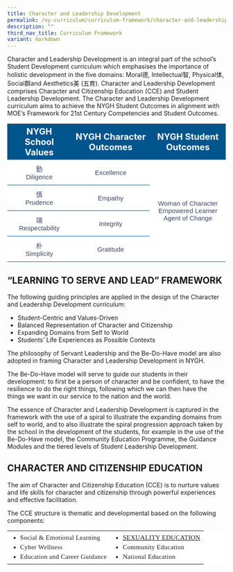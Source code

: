 ```yaml
---
title: Character and Leadership Development
permalink: /ny-curriculum/curriculum-framework/character-and-leadership-development/
description: ""
third_nav_title: Curriculum Framework
variant: markdown
---
```

Character and Leadership Development is an integral part of the school’s Student Development curriculum which emphasises the importance of holistic development in the five domains: Moral德, Intellectual智, Physical体, Social群and Aesthetics美 (五育). Character and Leadership Development comprises Character and Citizenship Education (CCE) and Student Leadership Development. The Character and Leadership Development curriculum aims to achieve the NYGH Student Outcomes in alignment with MOE’s Framework for 21st Century Competencies and Student Outcomes.


<style type="text/css">
.cl  {border-collapse:collapse;border-spacing:0;}
.cl td{ font-family:Arial, sans-serif; overflow:hidden;padding:10px 5px;word-break:normal;}
.cl .th{ background-color:#00558D; color:#FFF;text-align:center;vertical-align:top;font-size:20px; vertical-align: middle; }
.cl .tg{background-color:#FFF;color:#3c4764;text-align:center;vertical-align:middle; border-bottom:1px solid #00558D !important; font-size:15px !important; }	
</style>

<table style="width: 100%" class="cl">  
<tbody>
<tr>
  <th class="th">NYGH School Values</th>
	<th class="th">NYGH Character Outcomes	</th>
	<th class="th">NYGH Student Outcomes</th>
</tr>
<tr>
    <td class="tg">勤<br>Diligence</td>
		<td class="tg">Excellence</td>	
		<td rowspan="4" class="tg">Woman of Character <br>Empowered Learner <br>Agent of Change</td>		
</tr>
<tr>
    <td class="tg">慎<br>Prudence</td>
		<td class="tg">Empathy</td>	
</tr>	
<tr>
    <td class="tg">端<br>Respectability</td>
		<td class="tg">Integrity</td>	
</tr>	
	<tr>
    <td class="tg">朴<br>Simplicity</td>
		<td class="tg">Gratitude</td>	
</tr>	
	</tbody>
	</table>
	

## “LEARNING TO SERVE AND LEAD” FRAMEWORK


The following guiding principles are applied in the design of the Character and Leadership Development curriculum:

*   Student-Centric and Values-Driven
*   Balanced Representation of Character and Citizenship
*   Expanding Domains from Self to World
*   Students’ Life Experiences as Possible Contexts

The philosophy of Servant Leadership and the Be-Do-Have model are also adopted in framing Character and Leadership Development in NYGH.

The Be-Do-Have model will serve to guide our students in their development: to first be a person of character and be confident, to have the resilience to do the right things, following which we can then have the things we want in our service to the nation and the world.

The essence of Character and Leadership Development is captured in the framework with the use of a spiral to illustrate the expanding domains from self to world, and to also illustrate the spiral progression approach taken by the school in the development of the students, for example in the use of the Be-Do-Have model, the Community Education Programme, the Guidance Modules and the tiered levels of Student Leadership Development.

## CHARACTER AND CITIZENSHIP EDUCATION


The aim of Character and Citizenship Education (CCE) is to nurture values and life skills for character and citizenship through powerful experiences and effective facilitation.

The CCE structure is thematic and developmental based on the following components:

<table style="box-sizing: border-box; border-collapse: collapse; border-spacing: 0px; max-width: 100%; background-color: rgb(255, 255, 255); color: rgb(35, 31, 32); font-family: opensans-regular; font-size: 15px; font-style: normal; font-variant-ligatures: normal; font-variant-caps: normal; font-weight: 400; letter-spacing: 0.3px; orphans: 2; text-align: start; text-transform: none; white-space: normal; widows: 2; word-spacing: 0px; -webkit-text-stroke-width: 0px; text-decoration-thickness: initial; text-decoration-style: initial; text-decoration-color: initial;" border="0"><tbody style="box-sizing: border-box;"><tr style="box-sizing: border-box;"><td style="box-sizing: border-box;"><ul style="box-sizing: border-box; margin: 5px 0px; list-style-type: square; padding: 0px 0px 0px 22px;"><li style="box-sizing: border-box; margin-bottom: 5px;">Social &amp; Emotional Learning</li><li style="box-sizing: border-box; margin-bottom: 5px;">Cyber Wellness</li><li style="box-sizing: border-box; margin-bottom: 5px;">Education and Career Guidance</li></ul></td><td style="box-sizing: border-box;"><ul style="box-sizing: border-box; margin: 5px 0px; list-style-type: square; padding: 0px 0px 0px 22px;"><li style="box-sizing: border-box; margin-bottom: 5px;"><a href="https://en.nygh.moe.edu.sg/sed/">SEXUALITY EDUCATION</a></li><li style="box-sizing: border-box; margin-bottom: 5px;">Community Education</li><li style="box-sizing: border-box; margin-bottom: 5px;">National Education</li></ul></td></tr></tbody></table>